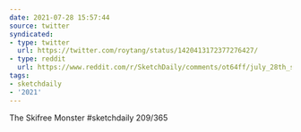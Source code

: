 ```yaml
---
date: 2021-07-28 15:57:44
source: twitter
syndicated:
- type: twitter
  url: https://twitter.com/roytang/status/1420413172377276427/
- type: reddit
  url: https://www.reddit.com/r/SketchDaily/comments/ot64ff/july_28th_skiing/h6ue980/
tags:
- sketchdaily
- '2021'
---
```


The Skifree Monster #sketchdaily 209/365